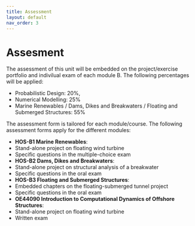 ```yaml
---
title: Assessment
layout: default
nav_order: 3
---
```


# Assesment

The assessment of this unit will be embedded on the project/exercise portfolio and indivilual exam of each module B. The following percentages will be applied:
-	Probabilistic Design: 20%, 
-	Numerical Modelling: 25%
-	Marine Renewables / Dams, Dikes and Breakwaters / Floating and Submerged Structures: 55%

The assessment form is tailored for each module/course. The following assessment forms apply for the different modules:
-   **HOS-B1 Marine Renewables**: 
  - Stand-alone project on floating wind turbine
  - Specific questions in the multiple-choice exam
-   **HOS-B2 Dams, Dikes and Breakwaters**: 
  - Stand-alone project on structural analysis of a breakwater
  - Specific questions in the oral exam
-   **HOS-B3 Floating and Submerged Structures**:
  - Embedded chapters on the floating-submerged tunnel project
  - Specific questions in the oral exam
-   **OE44090 Introduction to Computational Dynamics of Offshore Structures**:
  - Stand-alone project on floating wind turbine
  - Written exam
